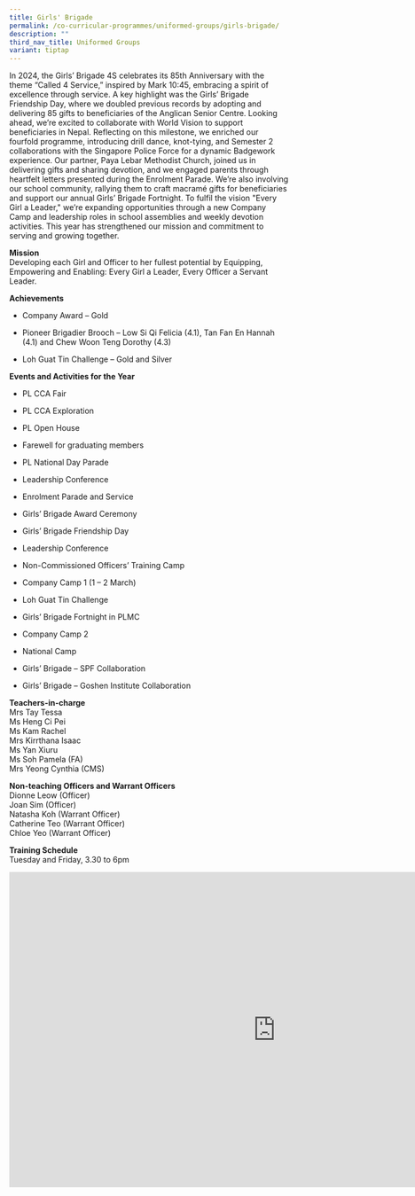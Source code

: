 ```yaml
---
title: Girls' Brigade
permalink: /co-curricular-programmes/uniformed-groups/girls-brigade/
description: ""
third_nav_title: Uniformed Groups
variant: tiptap
---
```

<p>In 2024, the Girls’ Brigade 4S celebrates its 85th Anniversary with the
theme “Called 4 Service,” inspired by Mark 10:45, embracing a spirit of
excellence through service. A key highlight was the Girls’ Brigade Friendship
Day, where we doubled previous records by adopting and delivering 85 gifts
to beneficiaries of the Anglican Senior Centre. Looking ahead, we’re excited
to collaborate with World Vision to support beneficiaries in Nepal. Reflecting
on this milestone, we enriched our fourfold programme, introducing drill
dance, knot-tying, and Semester 2 collaborations with the Singapore Police
Force for a dynamic Badgework experience. Our partner, Paya Lebar Methodist
Church, joined us in delivering gifts and sharing devotion, and we engaged
parents through heartfelt letters presented during the Enrolment Parade.
We’re also involving our school community, rallying them to craft macramé
gifts for beneficiaries and support our annual Girls’ Brigade Fortnight.
To fulfil the vision "Every Girl a Leader," we’re expanding opportunities
through a new Company Camp and leadership roles in school assemblies and
weekly devotion activities. This year has strengthened our mission and
commitment to serving and growing together.</p>
<p><strong>Mission</strong> 
<br>Developing each Girl and Officer to her fullest potential by Equipping,
Empowering and Enabling: Every Girl a Leader, Every Officer a Servant Leader.</p>
<p><strong>Achievements</strong> 
</p>
<ul data-tight="true" class="tight">
<li>
<p>Company Award – Gold</p>
</li>
<li>
<p>Pioneer Brigadier Brooch – Low Si Qi Felicia (4.1), Tan Fan En Hannah
(4.1) and Chew Woon Teng Dorothy (4.3)</p>
</li>
<li>
<p>Loh Guat Tin Challenge – Gold and Silver</p>
</li>
</ul>
<p><strong>Events and Activities for the Year </strong>
</p>
<ul data-tight="true" class="tight">
<li>
<p>PL CCA Fair</p>
</li>
<li>
<p>PL CCA Exploration</p>
</li>
<li>
<p>PL Open House</p>
</li>
<li>
<p>Farewell for graduating members</p>
</li>
<li>
<p>PL National Day Parade</p>
</li>
<li>
<p>Leadership Conference</p>
</li>
<li>
<p>Enrolment Parade and Service</p>
</li>
<li>
<p>Girls’ Brigade Award Ceremony</p>
</li>
<li>
<p>Girls’ Brigade Friendship Day</p>
</li>
<li>
<p>Leadership Conference</p>
</li>
<li>
<p>Non-Commissioned Officers’ Training Camp</p>
</li>
<li>
<p>Company Camp 1 (1 – 2 March)</p>
</li>
<li>
<p>Loh Guat Tin Challenge</p>
</li>
<li>
<p>Girls’ Brigade Fortnight in PLMC</p>
</li>
<li>
<p>Company Camp 2</p>
</li>
<li>
<p>National Camp</p>
</li>
<li>
<p>Girls’ Brigade – SPF Collaboration</p>
</li>
<li>
<p>Girls’ Brigade – Goshen Institute Collaboration</p>
</li>
</ul>
<p><strong>Teachers-in-charge</strong> 
<br>Mrs Tay Tessa
<br>Ms Heng Ci Pei
<br>Ms Kam Rachel
<br>Mrs Kirrthana Isaac
<br>Ms Yan Xiuru
<br>Ms Soh Pamela (FA)
<br>Mrs Yeong Cynthia (CMS)</p>
<p><strong>Non-teaching Officers and Warrant Officers</strong> 
<br>Dionne Leow (Officer)
<br>Joan Sim (Officer)
<br>Natasha Koh (Warrant Officer)
<br>Catherine Teo (Warrant Officer)
<br>Chloe Yeo (Warrant Officer)</p>
<p><strong>Training Schedule</strong> 
<br>Tuesday and Friday, 3.30 to 6pm</p>
<div class="iframe-wrapper">
<iframe height="569" width="960" allowfullscreen="true" frameborder="0" src="https://docs.google.com/presentation/d/1MMBq7vE7tsVl8J6QYK_PKKia-XFwfgGJyse4boj5CnA/embed?start=true&amp;loop=true&amp;delayms=3000"></iframe>
</div>
<p></p>